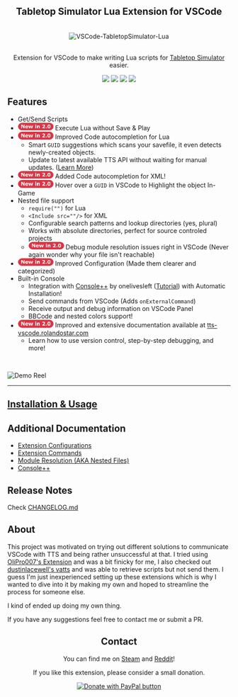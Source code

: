 <div align="center">
<h2>Tabletop Simulator Lua Extension for VSCode</h2>
<br>
<img width="500" src="https://raw.githubusercontent.com/rolandostar/tabletopsimulator-lua-vscode/main/media/docs/banner.png" alt="VSCode-TabletopSimulator-Lua">
<br>
<br>
</div>

<p align="center" color="#6a737d">
Extension for VSCode to make writing Lua scripts for  <a href="https://store.steampowered.com/app/286160/Tabletop_Simulator/">Tabletop Simulator</a> easier.
</p>

<div align="center">
<img src="https://badgen.net/badge/build/sometimes ok/green"/>
<img src="https://badgen.net/badge/uses/TS/blue"/>
<img src="https://badgen.net/badge/designed in/MS Paint/yellow"/>
<img src="https://badgen.net/badge/made%20with/%E2%9D%A4/red"/>
</div>

## Features

- Get/Send Scripts
- <img src="media/docs/new.png" width="80"/> Execute Lua without Save & Play
- <img src="media/docs/new.png" width="80"/> Improved Code autocompletion for Lua
  - Smart `GUID` suggestions which scans your savefile, it even detects newly-created objects.
  - Update to latest available TTS API without waiting for manual updates. ([Learn More](here))
- <img src="media/docs/new.png" width="80"/> Added Code autocompletion for XML!
- <img src="media/docs/new.png" width="80"/> Hover over a `GUID` in VSCode to Highlight the object In-Game
- Nested file support
  - `require("")` for Lua
  - `<Include src=""/>` for XML
  - Configurable search patterns and lookup directories (yes, plural)
  - Works with absolute directories, perfect for source controled projects
  - <img src="media/docs/new.png" width="80"/> Debug module resolution issues right in VSCode (Never again wonder why your file isn't reachable)
- <img src="media/docs/new.png" width="80"/> Improved Configuration (Made them clearer and categorized)
- Built-in Console
  - Integration with [Console++](https://github.com/onelivesleft/Console) by onelivesleft ([Tutorial](http://blog.onelivesleft.com/2017/09/debugging-your-tts-mods-with-console.html)) with Automatic Installation!
  - Send commands from VSCode (Adds `onExternalCommand`)
  - Receive output and debug information on VSCode Panel
  - BBCode and nested colors support!
- <img src="media/docs/new.png" width="80"/> Improved and extensive documentation available at [tts-vscode.rolandostar.com](tts-vscode.rolandostar.com)
  - Learn how to use version control, step-by-step debugging, and more!

<br/>

![Demo Reel](https://raw.githubusercontent.com/rolandostar/tabletopsimulator-lua-vscode/main/media/docs/demo.gif)

---

## [Installation & Usage](https://tts-vscode.rolandostar.com/extension/installation)

## Additional Documentation

- [Extension Configurations](https://tts-vscode.rolandostar.com/extension/configuration)
- [Extension Commands](https://tts-vscode.rolandostar.com/extension/commands)
- [Module Resolution (AKA Nested Files)]()
- [Console++]()

## Release Notes

Check [CHANGELOG.md](https://github.com/rolandostar/tabletopsimulator-lua-vscode/blob/main/CHANGELOG.md)

## About

This project was motivated on trying out different solutions to communicate VSCode with TTS and being rather unsuccessful at that. I tried using [OliPro007's Extension](https://github.com/OliPro007/tabletopsimulator-lua-vscode) and was a bit finicky for me, I also checked out [dustinlacewell's vatts](https://github.com/dustinlacewell/vatts) and was able to retrieve scripts but not send them. I guess I'm just inexperienced setting up these extensions which is why I wanted to dive into it by making my own and hoped to streamline the process for someone else.

I kind of ended up doing my own thing.

If you have any suggestions feel free to contact me or submit a PR.

<div align="center">
<h2>Contact</h2>
<p>You can find me on <a href="http://steamcommunity.com/id/rolandostar/">Steam</a> and <a href="https://www.reddit.com/user/rolandostar">Reddit</a>!</p>
<p>If you like this extension, please consider a small donation.</p>
<a href="https://www.paypal.com/cgi-bin/webscr?cmd=_s-xclick&hosted_button_id=7PK5YQ9HR3Z52"><img src="https://www.paypalobjects.com/en_US/i/btn/btn_donateCC_LG.gif" border="0" name="submit" title="PayPal - The safer, easier way to pay online!" alt="Donate with PayPal button"/></a>
</div>

